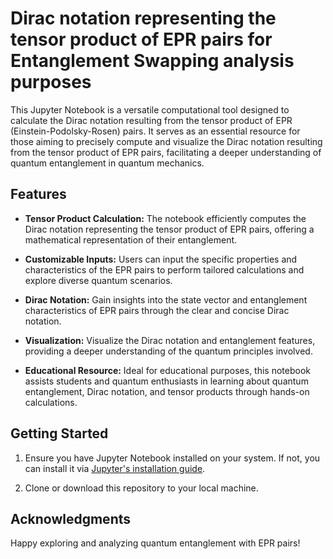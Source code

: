# Dirac notation representing the tensor product of EPR pairs for Entanglement Swapping analysis purposes


This Jupyter Notebook is a versatile computational tool designed to calculate the Dirac notation resulting from the tensor product of EPR (Einstein-Podolsky-Rosen) pairs. It serves as an essential resource for those aiming to precisely compute and visualize the Dirac notation resulting from the tensor product of EPR pairs, facilitating a deeper understanding of quantum entanglement in quantum mechanics.

## Features

- **Tensor Product Calculation:** The notebook efficiently computes the Dirac notation representing the tensor product of EPR pairs, offering a mathematical representation of their entanglement.

- **Customizable Inputs:** Users can input the specific properties and characteristics of the EPR pairs to perform tailored calculations and explore diverse quantum scenarios.

- **Dirac Notation:** Gain insights into the state vector and entanglement characteristics of EPR pairs through the clear and concise Dirac notation.

- **Visualization:** Visualize the Dirac notation and entanglement features, providing a deeper understanding of the quantum principles involved.

- **Educational Resource:** Ideal for educational purposes, this notebook assists students and quantum enthusiasts in learning about quantum entanglement, Dirac notation, and tensor products through hands-on calculations.


## Getting Started

1. Ensure you have Jupyter Notebook installed on your system. If not, you can install it via [Jupyter's installation guide](https://jupyter.org/install).

2. Clone or download this repository to your local machine.

## Acknowledgments

Happy exploring and analyzing quantum entanglement with EPR pairs!

